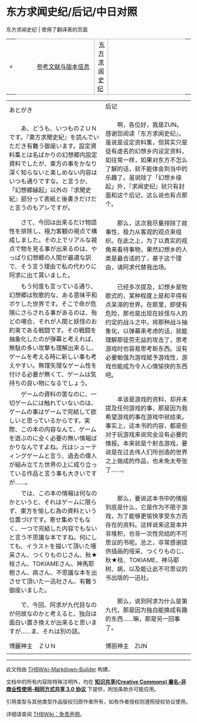 # 东方求闻史纪/后记/中日对照

<!-- source html: G:\repos\THBWiki-Markdown-Builder\THBWikiMarkdown\Temp\main\9\9c\ns0%3A%E4%B8%9C%E6%96%B9%E6%B1%82%E9%97%BB%E5%8F%B2%E7%BA%AA%2F%E5%90%8E%E8%AE%B0%2F%E4%B8%AD%E6%97%A5%E5%AF%B9%E7%85%A7.html -->

东方求闻史纪 | 使用了翻译表的页面

<center>

<table>
<tbody><tr>
<td>&lt;
</td>
<td style="border-top: 1px solid #aaaaaa; border-bottom: 1px solid #aaaaaa; width: 50%; text-align: right"><a href="./东方求闻史纪-参考文献与版本信息-中日对照.md" title="东方求闻史纪/参考文献与版本信息/中日对照">参考文献与版本信息</a>&#160;
</td>
<td style="text-align: center; border-left: 1px solid #aaaaaa; border-right: 1px solid #aaaaaa; border-top: 1px solid #aaaaaa; border-bottom: 1px solid #aaaaaa;">&#160;<a href="./东方求闻史纪.md" title="东方求闻史纪">东方求闻史纪</a>&#160;
</td>
<td style="border-top: 1px solid #aaaaaa; border-bottom: 1px solid #aaaaaa; width: 50%; text-align: left">
</td>
<td>
</td></tr></tbody></table>

  
</center>
  
  

  


<table><tbody><tr class="tt-content-header" id="=-1" data-pos="&#91;&quot;=&quot;,1&#93;"><td class="tt-jah" lang="ja"><div class="poem">あとがき</div></td><td class="tt-zhh" lang="zh"><div class="poem">后记<br><br></div></td></tr><tr class="tt-content" id="=-2" data-pos="&#91;&quot;=&quot;,2&#93;"><td class="tt-ja" lang="ja"><div class="poem">　　あ、どうも、いつものＺＵＮです。『東方求聞史紀』を読んでいただき有難う御座います。設定資料集とは名ばかりの幻想郷内設定資料でしたが、東方の事をかなり深く知らないと楽しめない内容はいつも通りですな。と言うか、「幻想郷縁起」以外の『求聞史紀』部分って表紙と後書きだけだと言うのもアレですが。</div></td><td class="tt-zh" lang="zh"><div class="poem">　　啊，各位好，我是ZUN。感谢您阅读『东方求闻史纪』。虽说是设定资料集，但其实只是徒有虚名的幻想乡内设定资料，如往常一样，如果对东方不怎么了解的话，就不能体会到当中的乐趣了。虽说除了「幻想乡缘起」外，『求闻史纪』就只有封面和这个后记，这么说也有点那个。<br><br></div></td></tr><tr class="tt-content" id="=-3" data-pos="&#91;&quot;=&quot;,3&#93;"><td class="tt-ja" lang="ja"><div class="poem">　　さて、今回は出来るだけ物語性を排除し、極力客観の視点で構成しました。その上でリアルな視点で物を見る事が出来るのは、やっぱり幻想郷の人間が最適な訳で、そう言う理由で私の代わりに阿求に出て貰いました。</div></td><td class="tt-zh" lang="zh"><div class="poem">　　那么，这次我尽量排除了故事性，极力从客观的观点来组织。在此之上，为了以真实的视角来看待事物，果然幻想乡的人类是最合适的了，基于这个理由，请阿求代替我出场。<br><br></div></td></tr><tr class="tt-content" id="=-4" data-pos="&#91;&quot;=&quot;,4&#93;"><td class="tt-ja" lang="ja"><div class="poem">　　もう何度も言っている通り、幻想郷は牧歌的な、ある意味平和ボケした世界です。そこで命が危険にさらされる事があるのは、殆どの場合、それが人間と妖怪のお約束である戦闘です。その戦闘を抽象化したのが弾幕と考えれば、無駄の多い攻撃も理解出来るし、ゲームを考える時に新しい事も考えやすい。無理矢理なゲーム性を付ける必要が無くて、ゲームは気持ちの良い物になるでしょう。</div></td><td class="tt-zh" lang="zh"><div class="poem">　　已经多次提及，幻想乡是牧歌式的，某种程度上是和平得有点呆滞的世界。在那里，即使有危险，那也是出现在妖怪与人的约定的战斗之中。将那种战斗抽象化，以弹幕来考虑的话，就能理解那徒劳无益的攻击了，思考游戏时也容易思考新东西。没有必要勉强为游戏赋予游戏性，游戏也能成为令人心情愉快的东西吧。<br><br></div></td></tr><tr class="tt-content" id="=-5" data-pos="&#91;&quot;=&quot;,5&#93;"><td class="tt-ja" lang="ja"><div class="poem">　　ゲームの資料の筈なのに、一切ゲームには触れていないのは、ゲームの事はゲームで完結して欲しいと思っているからです。実際、この本の内容なんて、ゲームを遊ぶのに全く必要の無い情報ばかりなんですよね。元はシューティングゲームと言う、過去の偉人が組み立てた世界の上に成り立っている作品と言う事も大きいですが……。</div></td><td class="tt-zh" lang="zh"><div class="poem">　　本该是游戏的资料，却并未提及任何游戏的事，那是因为我希望游戏的事在游戏中就结束。事实上，这本书的内容，都是些对于玩游戏来说完全没有必要的情报。本来就是个射击游戏，要说是在过去伟人们所创造的世界之上做成的作品，也未免太夸张了……。<br><br></div></td></tr><tr class="tt-content" id="=-6" data-pos="&#91;&quot;=&quot;,6&#93;"><td class="tt-ja" lang="ja"><div class="poem">　　では、この本の情報は何なのかというと、それはゲームに限らず、東方を愉しむ為の資料という位置づけです。寄せ集めでもなく、一つで完結した内容でもないと言う不思議な本ですね。何にしても、イラストを描いて頂いた唖采さん、つくりものじさん、秋★枝さん、TOKIAMEさん、神馬耶樹さん、病さん、不思議な本を出させて頂いた一迅社さん、有難う御座いました。</div></td><td class="tt-zh" lang="zh"><div class="poem">　　那么，要说这本书中的情报到底是什么，它是作为不限于游戏，为了能够更愉快享受东方而存在的资料。这样说来这是本并非堆积，也非一次性完结的不可思议的书呢。总之，非常感谢提供插画的哑采、つくりものじ、秋★枝、TOKIAME、神马耶树、病，以及能让此不可思议的书出版的一迅社。<br><br></div></td></tr><tr class="tt-content" id="=-7" data-pos="&#91;&quot;=&quot;,7&#93;"><td class="tt-ja" lang="ja"><div class="poem">　　で、今回、阿求が九代目なのが何故なのかと考えると、独白は面白い置き換えが出来ると思いますが……ま、それは別の話。</div></td><td class="tt-zh" lang="zh"><div class="poem">　　那么，说到阿求为什么是第九代，那是因为独白能换成有趣的东西……嘛，那是另一回事了。<br><br></div></td></tr><tr class="tt-content" id="=-8" data-pos="&#91;&quot;=&quot;,8&#93;"><td class="tt-ja" lang="ja"><div class="poem">博麗神主　ＺＵＮ</div></td><td class="tt-zh" lang="zh"><div class="poem">博丽神主　ZUN</div></td></tr><tr class="tt-text-header" id="=-9" data-pos="&#91;&quot;=&quot;,9&#93;"><td colspan="2" class="tt-text" lang="zh"><div class="poem"></div></td></tr></tbody></table>







---

此文档由 [THBWiki-Markdown-Builder](https://github.com/Delsin-Yu/THBWiki-Markdown-Builder) 构建。

文档中的所有内容除特殊注明外，均在 [**知识共享(Creative Commons) 署名-非商业性使用-相同方式共享 3.0 协议**](https://creativecommons.org/licenses/by-sa/3.0/deed.zh-hans) 下提供，附加条款亦可能应用。

引用类型与其他类型作品版权归原作者所有，如有作者授权则遵照授权协议使用。

详细请查阅 [THBWiki：免责声明](https://thbwiki.cc/THBWiki:%E5%85%8D%E8%B4%A3%E5%A3%B0%E6%98%8E)。


